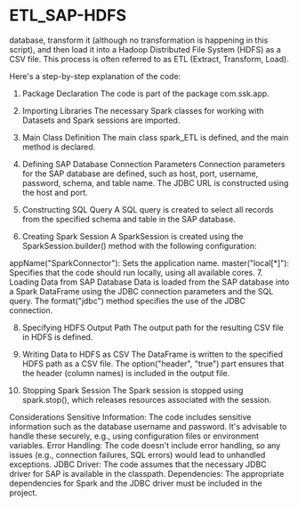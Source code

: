 # ETL_SAP-HDFS
database, transform it (although no transformation is happening in this script), and then load it into a Hadoop Distributed File System (HDFS) as a CSV file. This process is often referred to as ETL (Extract, Transform, Load).

Here's a step-by-step explanation of the code:

1. Package Declaration
The code is part of the package com.ssk.app.

2. Importing Libraries
The necessary Spark classes for working with Datasets and Spark sessions are imported.

3. Main Class Definition
The main class spark_ETL is defined, and the main method is declared.

4. Defining SAP Database Connection Parameters
Connection parameters for the SAP database are defined, such as host, port, username, password, schema, and table name. The JDBC URL is constructed using the host and port.

5. Constructing SQL Query
A SQL query is created to select all records from the specified schema and table in the SAP database.

6. Creating Spark Session
A SparkSession is created using the SparkSession.builder() method with the following configuration:

appName("SparkConnector"): Sets the application name.
master("local[*]"): Specifies that the code should run locally, using all available cores.
7. Loading Data from SAP Database
Data is loaded from the SAP database into a Spark DataFrame using the JDBC connection parameters and the SQL query. The format("jdbc") method specifies the use of the JDBC connection.

8. Specifying HDFS Output Path
The output path for the resulting CSV file in HDFS is defined.

9. Writing Data to HDFS as CSV
The DataFrame is written to the specified HDFS path as a CSV file. The option("header", "true") part ensures that the header (column names) is included in the output file.

10. Stopping Spark Session
The Spark session is stopped using spark.stop(), which releases resources associated with the session.

Considerations
Sensitive Information: The code includes sensitive information such as the database username and password. It's advisable to handle these securely, e.g., using configuration files or environment variables.
Error Handling: The code doesn't include error handling, so any issues (e.g., connection failures, SQL errors) would lead to unhandled exceptions.
JDBC Driver: The code assumes that the necessary JDBC driver for SAP is available in the classpath.
Dependencies: The appropriate dependencies for Spark and the JDBC driver must be included in the project.
